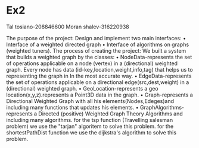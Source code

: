 # Ex2
Tal tosiano-208846600
Moran shalev-316220938


The purpose of the project:
Design and implement two main interfaces:
•	Interface of a weighted directed graph
•	Interface of algorithms on graphs (weighted tuners).
The process of creating the project:
We built a system that builds a weighted graph by the classes:
•	NodeData-represents the set of operations applicable on a  node (vertex) in a (directional) weighted graph.
Every node has data (id-key,location,weight,info,tag) that helps us to representing the graph in In the most accurate way.
•	EdgeData-represents the set of operations applicable on a directional edge(src,dest,weight) in a (directional) weighted graph.
•	GeoLocation-represents a geo location(x,y,z).represents a Point3D data in the graph.
•	Graph-represents a Directional Weighted Graph with all his elements(Nodes,Edeges)and including many functions that updates his elements.
•	GraphAlgorithms-represents a Directed (positive) Weighted Graph Theory Algorithms and including many algorithms.
for the tsp function (Travelling salesman problem) we use the "tarjan" algoritem to solve this problem.
for the shortestPathDist function we use the dijkstra's algorithm to solve this problem.
